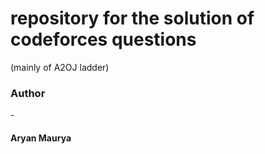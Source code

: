 # repository for the solution of codeforces questions
(mainly of A2OJ ladder)

<h3>Author</h3>-<h4>Aryan Maurya</h4>
